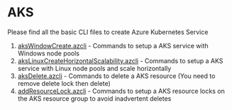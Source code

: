 # AKS


Please find all the basic CLI files to create Azure Kubernetes Service

1) [aksWindowCreate.azcli](aksWindowCreate.azcli) - Commands to setup a AKS service with Windows node pools
2) [aksLinuxCreateHorizontalScalability.azcli](aksLinuxCreateHorizontalScalability.azcli) - Commands to setup a AKS service with Linux node pools and scale horizontally
3) [aksDelete.azcli](aksDelete.azcli) - Commands to delete a AKS resource (You need to remove delete lock then delete)
4) [addResourceLock.azcli](addResourceLock.azcli) - Commands to setup a AKS resource locks on the AKS resource group to avoid inadvertent deletes
